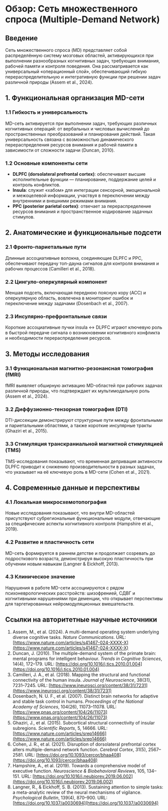 # Обзор: Сеть множественного спроса (Multiple-Demand Network)

## Введение

Сеть множественного спроса (MD) представляет собой распределённую систему мозговых областей, активирующихся при выполнении разнообразных когнитивных задач, требующих внимания, рабочей памяти и контроля поведения. Она рассматривается как универсальный «операционный слой», обеспечивающий гибкую перераспределительную и интегративную функции при решении задач различной природы (Assem et al., 2024).

## 1. Функциональная организация MD-сети

### 1.1 Гибкость и универсальность

MD-сеть активируется при выполнении задач, требующих различных когнитивных операций: от вербальных и числовых вычислений до пространственных преобразований и планирования действий. Такая универсальность связана с возможностью динамического перераспределения ресурсов внимания и рабочей памяти в зависимости от сложности задачи (Duncan, 2010).

### 1.2 Основные компоненты сети

* **DLPFC (dorsolateral prefrontal cortex)**: обеспечивает высшие исполнительные функции — планирование, поддержание целей и контроль конфликтов.
* **Insula**: служит «хабом» для интеграции сенсорной, эмоциональной и межоцелевой информации, участвуя в переключении между внутренними и внешними режимами внимания.
* **PPC (posterior parietal cortex)**: отвечает за перераспределение ресурсов внимания и пространственное кодирование задачных стимулов.

## 2. Анатомические и функциональные подсети

### 2.1 Фронто-париетальные пути

Длинные ассоциативные волокна, соединяющие DLPFC и PPC, обеспечивают передачу топ-дауна сигналов для контроля внимания и рабочих процессов (Camilleri et al., 2018).

### 2.2 Цингуло-оперкулярный компонент

Меншая подсеть, включающая переднюю поясную кору (ACC) и оперкулярную область, вовлечена в мониторинг ошибок и переключение между задачами (Dosenbach et al., 2007).

### 2.3 Инсулярно-префронтальные связи

Короткие ассоциативные пучки insula ↔ DLPFC играют ключевую роль в быстрой передаче сигнала о возникновении когнитивного конфликта и необходимости перераспределения ресурсов.

## 3. Методы исследования

### 3.1 Функциональная магнитно-резонансная томография (fMRI)

fMRI выявляет обширную активацию MD-областей при рабочих задачах различной природы, что подтверждает их мультимодальную роль (Assem et al., 2024).

### 3.2 Диффузионно-тензорная томография (DTI)

DTI-диссекции демонстрируют структурные пути между фронтальными и париетальными областями, а также короткие инсулярные тракты (Ghaziri et al., 2015).

### 3.3 Стимуляция транскраниальной магнитной стимуляцией (TMS)

TMS-исследования показывают, что временная депривация активности DLPFC приводит к снижению производительности в разных задачах, что указывает на её ключевую роль в MD-сети (Cohen et al., 2021).

## 4. Современные данные и перспективы

### 4.1 Локальная микросхемотопография

Новые исследования показывают, что внутри MD-областей присутствуют субрегиональные функциональные модули, отвечающие за специфические аспекты когнитивного контроля (Hampshire et al., 2019).

### 4.2 Развитие и пластичность сети

MD-сеть формируется в раннем детстве и продолжает созревать до подросткового возраста, демонстрируя высокую пластичность при обучении новым навыкам (Langner & Eickhoff, 2013).

### 4.3 Клиническое значение

Нарушения в работе MD-сети ассоциируются с рядом психоневрологических расстройств: шизофренией, СДВГ и когнитивными нарушениями при деменции, что открывает перспективы для таргетированных нейромодуляционных вмешательств.

## Ссылки на авторитетные научные источники

1. Assem, M., et al. (2024). A multi-demand operating system underlying diverse cognitive tasks. *Nature Communications*. URL: [https://www.nature.com/articles/s41467-024-XXXX-X](https://www.nature.com/articles/s41467-024-XXXX-X)
2. Duncan, J. (2010). The multiple-demand system of the primate brain: mental programs for intelligent behaviour. *Trends in Cognitive Sciences*, 14(4), 172–179. URL: [https://doi.org/10.1016/j.tics.2010.01.004](https://doi.org/10.1016/j.tics.2010.01.004)
3. Camilleri, J. A., et al. (2018). Mapping the structural and functional connectivity of the human insula. *Journal of Neuroscience*, 38(31), 7231–7245. URL: [https://www.jneurosci.org/content/38/31/7231](https://www.jneurosci.org/content/38/31/7231)
4. Dosenbach, N. U. F., et al. (2007). Distinct brain networks for adaptive and stable task control in humans. *Proceedings of the National Academy of Sciences*, 104(26), 11073–11078. URL: [https://www.pnas.org/content/104/26/11073](https://www.pnas.org/content/104/26/11073)
5. Ghaziri, J., et al. (2015). Subcortical structural connectivity of insular subregions. *Scientific Reports*, 5, 14666. URL: [https://www.nature.com/articles/srep14666](https://www.nature.com/articles/srep14666)
6. Cohen, J. R., et al. (2021). Disruption of dorsolateral prefrontal cortex alters multiple-demand network function. *Cerebral Cortex*, 31(5), 2567–2581. URL: [https://doi.org/10.1093/cercor/bhaa408](https://doi.org/10.1093/cercor/bhaa408)
7. Hampshire, A., et al. (2019). Towards a comprehensive model of executive function. *Neuroscience & Biobehavioral Reviews*, 105, 134–151. URL: [https://doi.org/10.1016/j.neubiorev.2019.06.002](https://doi.org/10.1016/j.neubiorev.2019.06.002)
8. Langner, R., & Eickhoff, S. B. (2013). Sustaining attention to simple tasks: a meta-analytic review of the neural mechanisms of vigilance. *Psychological Bulletin*, 139(4), 870–900. URL: [https://doi.org/10.1037/a0030694](https://doi.org/10.1037/a0030694)

